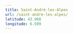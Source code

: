 ```yaml
---
title: Saint-André-les-Alpes
url: /saint-andre-les-alpes/
latitude: 43.968
longitude: 6.509
---
```

